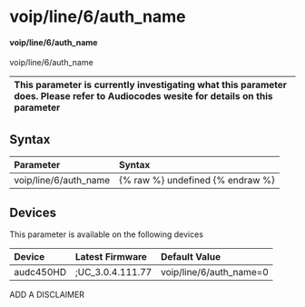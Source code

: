 ﻿---
description: voip/line/6/auth_name
search: false
---

# voip/line/6/auth_name

#### voip/line/6/auth_name

voip/line/6/auth_name


| This parameter is currently investigating what this parameter does. Please refer to Audiocodes wesite for details on this parameter | 
| :--- |

## Syntax
| Parameter | Syntax |
| :--- | :--- |
|voip/line/6/auth_name | {% raw %} undefined {% endraw %}|

## Devices
This parameter is available on the following devices

| Device | Latest Firmware | Default Value |
|:---|:---|:---|
| audc450HD | ;UC_3.0.4.111.77 | voip/line/6/auth_name=0 

ADD A DISCLAIMER
